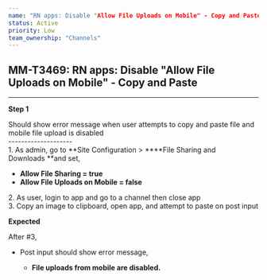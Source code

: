 ```yaml
---
name: "RN apps: Disable "Allow File Uploads on Mobile" - Copy and Paste"
status: Active
priority: Low
team_ownership: "Channels"
---
```


## MM-T3469: RN apps: Disable "Allow File Uploads on Mobile" - Copy and Paste

---

**Step 1**

Should show error message when user attempts to copy and paste file and mobile file upload is disabled\
\--------------------\
1\. As admin, go to **Site Configuration > ****File Sharing and Downloads **and set,

- **Allow File Sharing = true**
- **Allow File Uploads on Mobile = false**

2\. As user, login to app and go to a channel then close app\
3\. Copy an image to clipboard, open app, and attempt to paste on post input

**Expected**

After #3,

- Post input should show error message,

  - **File uploads from mobile are disabled.**

